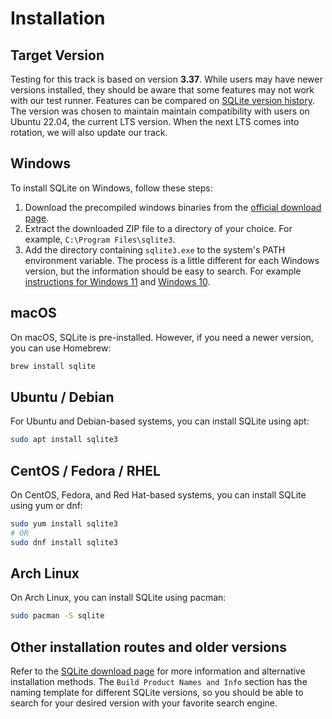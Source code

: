 # Installation

## Target Version

Testing for this track is based on version __3.37__.
While users may have newer versions installed, they should be aware that some features may not work with our test runner.
Features can be compared on [SQLite version history][version-history].
The version was chosen to maintain maintain compatibility with users on Ubuntu 22.04, the current LTS version.
When the next LTS comes into rotation, we will also update our track.

## Windows

To install SQLite on Windows, follow these steps:

1. Download the precompiled windows binaries from the [official download page][sqlite-download].
2. Extract the downloaded ZIP file to a directory of your choice.
   For example, `C:\Program Files\sqlite3`.
3. Add the directory containing `sqlite3.exe` to the system's PATH environment variable.
   The process is a little different for each Windows version, but the information should be easy to search.
   For example [instructions for Windows 11][windows-11-install] and [Windows 10][windows-10-install].

## macOS

On macOS, SQLite is pre-installed.
However, if you need a newer version, you can use Homebrew:

```bash
brew install sqlite
```

## Ubuntu / Debian

For Ubuntu and Debian-based systems, you can install SQLite using apt:

```bash
sudo apt install sqlite3
```

## CentOS / Fedora / RHEL

On CentOS, Fedora, and Red Hat-based systems, you can install SQLite using yum or dnf:

```bash
sudo yum install sqlite3
# OR
sudo dnf install sqlite3
```

## Arch Linux

On Arch Linux, you can install SQLite using pacman:

```bash
sudo pacman -S sqlite
```

## Other installation routes and older versions

Refer to the [SQLite download page][sqlite-download] for more information and alternative installation methods.
The `Build Product Names and Info` section has the naming template for different SQLite versions, so you should be able to search for your desired version with your favorite search engine.

[version-history]: https://www.sqlite.org/changes.html
[windows-11-install]: https://windowsloop.com/how-to-add-to-windows-path/
[windows-10-install]: https://helpdeskgeek.com/windows-10/add-windows-path-environment-variable/
[sqlite-download]: https://www.sqlite.org/download.html
